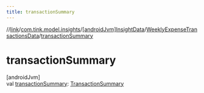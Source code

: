 ```yaml
---
title: transactionSummary
---
```

//[link](../../../../index.html)/[com.tink.model.insights](../../index.html)/[[androidJvm]InsightData](../index.html)/[WeeklyExpenseTransactionsData](index.html)/[transactionSummary](transaction-summary.html)



# transactionSummary



[androidJvm]\
val [transactionSummary](transaction-summary.html): [TransactionSummary](../../../com.tink.model.relations/[android-jvm]-transaction-summary/index.html)




